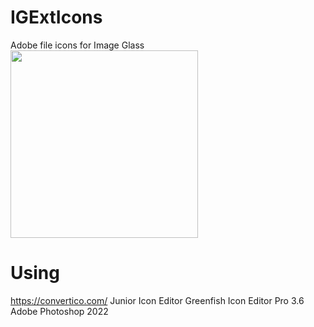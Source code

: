 # IGExtIcons  
Adobe file icons for Image Glass  
<img src="https://raw.githubusercontent.com/xmha97/IGExtIcons/master/Logo.jpg" width="300" height="300" />  
# Using
https://convertico.com/
Junior Icon Editor
Greenfish Icon Editor Pro 3.6
Adobe Photoshop 2022